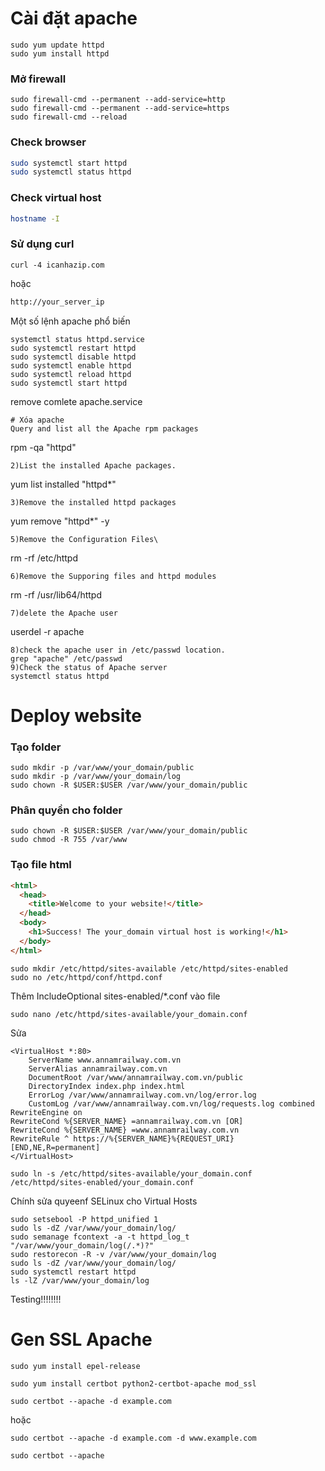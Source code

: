 # Cài đặt apache
```linux
sudo yum update httpd
sudo yum install httpd
```
### Mở firewall
```
sudo firewall-cmd --permanent --add-service=http
sudo firewall-cmd --permanent --add-service=https
sudo firewall-cmd --reload
```
### Check browser
```bash
sudo systemctl start httpd
sudo systemctl status httpd
```
### Check virtual host
```bash
hostname -I
```
### Sử dụng curl
```
curl -4 icanhazip.com
```
hoặc
```bash
http://your_server_ip
```
Một số lệnh apache phổ biến
```
systemctl status httpd.service
sudo systemctl restart httpd
sudo systemctl disable httpd
sudo systemctl enable httpd
sudo systemctl reload httpd
sudo systemctl start httpd
```
remove comlete apache.service
```
# Xóa apache
Query and list all the Apache rpm packages
```
rpm -qa "httpd"
```
2)List the installed Apache packages.
```
yum list installed "httpd*"
```
3)Remove the installed httpd packages
```
yum remove "httpd*" -y
```
5)Remove the Configuration Files\
```
rm -rf /etc/httpd
```
6)Remove the Supporing files and httpd modules
```
rm -rf /usr/lib64/httpd
```
7)delete the Apache user
```
userdel -r apache
```
8)check the apache user in /etc/passwd location.
grep "apache" /etc/passwd
9)Check the status of Apache server
systemctl status httpd
```

# Deploy website
### Tạo folder
```
sudo mkdir -p /var/www/your_domain/public
sudo mkdir -p /var/www/your_domain/log
sudo chown -R $USER:$USER /var/www/your_domain/public
```
### Phân quyền cho folder
```
sudo chown -R $USER:$USER /var/www/your_domain/public
sudo chmod -R 755 /var/www
```
### Tạo file html
```html
<html>
  <head>
    <title>Welcome to your website!</title>
  </head>
  <body>
    <h1>Success! The your_domain virtual host is working!</h1>
  </body>
</html>
```
```
sudo mkdir /etc/httpd/sites-available /etc/httpd/sites-enabled
sudo no /etc/httpd/conf/httpd.conf
```
Thêm IncludeOptional sites-enabled/*.conf vào file
```
sudo nano /etc/httpd/sites-available/your_domain.conf
```
Sửa
```
<VirtualHost *:80>
    ServerName www.annamrailway.com.vn
    ServerAlias annamrailway.com.vn
    DocumentRoot /var/www/annamrailway.com.vn/public
    DirectoryIndex index.php index.html
    ErrorLog /var/www/annamrailway.com.vn/log/error.log
    CustomLog /var/www/annamrailway.com.vn/log/requests.log combined
RewriteEngine on
RewriteCond %{SERVER_NAME} =annamrailway.com.vn [OR]
RewriteCond %{SERVER_NAME} =www.annamrailway.com.vn
RewriteRule ^ https://%{SERVER_NAME}%{REQUEST_URI} [END,NE,R=permanent]
</VirtualHost>
```
```
sudo ln -s /etc/httpd/sites-available/your_domain.conf /etc/httpd/sites-enabled/your_domain.conf
```
Chính sửa quyeenf SELinux cho Virtual Hosts
```
sudo setsebool -P httpd_unified 1
sudo ls -dZ /var/www/your_domain/log/
sudo semanage fcontext -a -t httpd_log_t "/var/www/your_domain/log(/.*)?"
sudo restorecon -R -v /var/www/your_domain/log
sudo ls -dZ /var/www/your_domain/log/
sudo systemctl restart httpd
ls -lZ /var/www/your_domain/log
```
Testing!!!!!!!!

# Gen SSL Apache
```
sudo yum install epel-release
```
```
sudo yum install certbot python2-certbot-apache mod_ssl
```
```
sudo certbot --apache -d example.com
```
hoặc
```
sudo certbot --apache -d example.com -d www.example.com
```
```
sudo certbot --apache
```

